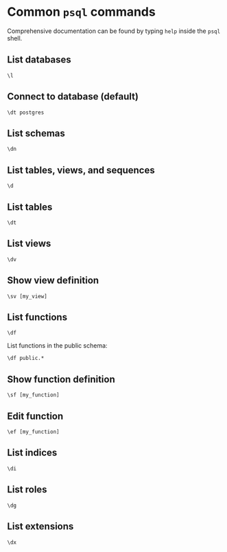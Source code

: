 # Common `psql` commands

Comprehensive documentation can be found by typing `help` inside the `psql` shell.

## List databases

```
\l
```

## Connect to database (default)

```
\dt postgres
```

## List schemas

```
\dn
```

## List tables, views, and sequences

```
\d
```

## List tables

```
\dt
```

## List views

```
\dv
```

## Show view definition

```
\sv [my_view]
```

## List functions

```
\df
```

List functions in the public schema:

```
\df public.*
```

## Show function definition

```
\sf [my_function]
```

## Edit function

```
\ef [my_function]
```

## List indices

```
\di
```

## List roles

```
\dg
```

## List extensions

```
\dx
```
